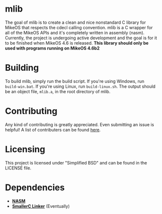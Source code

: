 # mlib
The goal of mlib is to create a clean and nice nonstandard C library for MikeOS that respects the cdecl calling convention. mlib is a C wrapper for all of the MikeOS APIs and it's completely written in assembly (nasm). Currently, the project is undergoing active development and the goal is for it to be finished when MikeOS 4.6 is released. **This library should only be used with programs running on MikeOS 4.6b2**

# Building
To build mlib, simply run the build script. If you're using Windows, run `build-win.bat`. If you're using Linux, run `build-linux.sh`. The output should be an object file, `mlib.a`, in the root directory of mlib.

# Contributing
Any kind of contributing is greatly appreciated. Even submitting an issue is helpful! A list of contributers can be found [here](https://github.com/jquery/jquery/graphs/contributors).

# Licensing
This project is licensed under "Simplified BSD" and can be found in the LICENSE file.

# Dependencies
* [**NASM**](http://www.nasm.us/)
* [**SmallerC Linker**](http://www.github.com/alexfru/SmallerC) (Eventually)
